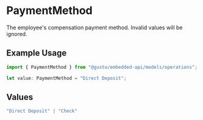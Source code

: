 # PaymentMethod

The employee's compensation payment method. Invalid values will be ignored.

## Example Usage

```typescript
import { PaymentMethod } from "@gusto/embedded-api/models/operations";

let value: PaymentMethod = "Direct Deposit";
```

## Values

```typescript
"Direct Deposit" | "Check"
```